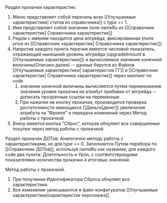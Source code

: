 Раздел прокачки характеристик:
1. Меню представляет собой перечень всех [[Улучшаемые характеристики| статов из справочника]] с type == 1.
2. Имя представляет собой значение поля nameRu из  [[Справочник характеристик| Справочника характеристик]]
3. Рядом с именем находится цена апгрейда, фиксированная (поле price из [[Справочник характеристик| Справочника характеристик]])
4. Напротив каждого пункта перечня имеется числовой показатель, отражающий нынешний уровень апгрейда (upgradeAmount в [[Улучшаемые характеристики]]) и вычисляемое значение конечной величины(Описано далее) -- данные берутся из Файлов [[Улучшаемые характеристики| характеристик ГГ]] и [[Справочник характеристик| Справочника характеристик]] через маппинг по code 
	1.  значение конечной величины вычисляется путем перемножения значения уровня прокачки на атрибут прибавки от апгрейда -- дописать прозрачные ссылки на переменные
	2. При нажатии на кнопку прокачки, производится проверка достаточниости имеющихся [[Деньги|денег]] увеличение атрибута на "Фронте" и передача изменений через Метод работы с прокачкой
5. Внизу имеется кнопка "Сброс", которая обнуляет все совершенные покупки через метод работы с прокачкой


Раздел прокачки ДОТов:
Аналогично методу работы с характеристиками, но для type == 0.
Заполняется Путем перебора по [[Справочник ДОТов]], используя nameRu как название, для каждого code два пункта: Длительность и Урон, с соответствующими показателями количества прокачки и итоговых значений.


Метод работы с прокачкой.
1. При получении Идентификатора Сброса обнуляет все характеристики 
2. Все изменения записываются в файл-конфигуратор [[Улучшаемые характеристики|характеристик персонажа]]. 